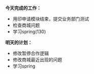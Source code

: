 **今天完成的工作：**
 
- 用印申请模块结束，提交业务部门测试
- 检查商城问题
- 学习spring(130)



**明天的计划：** 

- 修改暂停合作逻辑
- 修改商城最近出现的问题
- 学习spring
